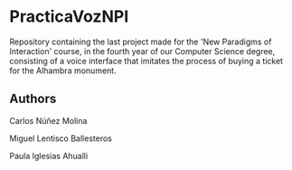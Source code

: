 # PracticaVozNPI
Repository containing the last project made for the 'New Paradigms of Interaction' course, in the fourth year of our Computer Science degree, consisting of a voice interface that imitates the process of buying a ticket for the Alhambra monument.

## Authors
Carlos Núñez Molina

Miguel Lentisco Ballesteros

Paula Iglesias Ahualli
